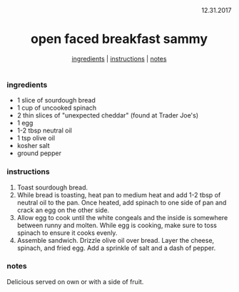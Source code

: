 <p align="right">12.31.2017</p>

<h1 align="center">open faced breakfast sammy</h1>

<div align="center">
  <a href="#ingredients">ingredients</a> | 
  <a href="#instructions">instructions</a> | 
  <a href="#notes">notes</a>
</div>
<br>

### ingredients
- 1 slice of sourdough bread
- 1 cup of uncooked spinach
- 2 thin slices of "unexpected cheddar" (found at Trader Joe's)
- 1 egg
- 1-2 tbsp neutral oil
- 1 tsp olive oil
- kosher salt
- ground pepper

### instructions
1. Toast sourdough bread. 
2. While bread is toasting, heat pan to medium heat and add 1-2 tbsp of neutral oil to the pan. Once heated, add spinach to one side of pan and crack an egg on the other side.
3. Allow egg to cook until the white congeals and the inside is somewhere between runny and molten. While egg is cooking, make sure to toss spinach to ensure it cooks evenly.
4. Assemble sandwich. Drizzle olive oil over bread. Layer the cheese, spinach, and fried egg. Add a sprinkle of salt and a dash of pepper.

### notes
Delicious served on own or with a side of fruit. 
